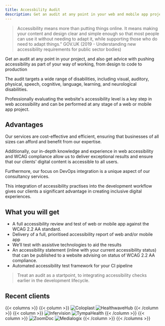 ```yaml
---
title: Accessbility Audit
description: Get an audit at any point in your web and mobile app projects
---
```


> Accessibility means more than putting things online.
It means making your content and design clear and simple enough so that most people can use it without needing to adapt it, while supporting those who do need to adapt things.”
GOV.UK (2019 - Understanding new accessibility
requirements for public sector bodies)

Get an audit at any point in your project, and also get advice with pushing accessibility as part of your way of working, from design to code to production

The audit targets a wide range of disabilities, including visual, auditory, physical, speech, cognitive, language, learning, and neurological disabilities.

Professionally evaluating the website's accessibility level is a key step in web accessibility and can be performed at any stage of a web or mobile app project.

## Advantages

Our services are cost-effective and efficient, ensuring that businesses of all sizes can afford and benefit from our expertise. 

Additionally, our in-depth knowledge and experience in web accessibility and WCAG compliance allow us to deliver exceptional results and ensure that our clients' digital content is accessible to all users. 

Furthermore, our focus on DevOps integration is a unique aspect of our consultancy services. 

This integration of accessibility practises into the development workflow gives our clients a significant advantage in creating inclusive digital experiences.


## What you will get

- A full accessibility review and test of web or mobile app against the WCAG 2.2 AA standard.
- Delivery of a full, prioritised accessibility report of web and/or mobile app
- We’ll test with assistive technologies to aid the results
- An accessibility statement (inline with your current accessibility status) that can be published to a website advising on status of WCAG 2.2 AA compliance.
- Automated accessibility test framework for your CI pipeline

> Treat an audit as a startpoint, to integrating accessibility checks earlier in the development lifecycle.

## Recent clients

{{< columns >}}
{{< column >}}
![Coloplast](https://jaffamonkey.com/img/coloplast.png) 
![HealthwaveHub](https://jaffamonkey.com/img/healthwave.png)
{{< /column >}}
{{< column >}}
![Infervision](https://jaffamonkey.com/img/infervision.png) 
![TympaHealth](https://jaffamonkey.com/img/tympahealth.jpg)
{{< /column >}}
{{< column >}}
![ZoomDoc](https://jaffamonkey.com/img/zoomdoc.jpg) 
![Medialogix](https://jaffamonkey.com/img/medialogix.png)
{{< /column >}}
{{< /columns >}}

<!-- {{< button link="https://calendly.com/jaffamonkeyltd/intro-call" text="Book an intro meeting" >}} -->

